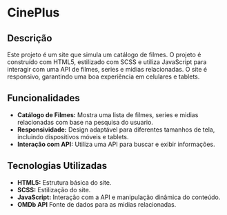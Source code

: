 # CinePlus

## Descrição

Este projeto é um site que simula um catálogo de filmes. O projeto é construído com HTML5, estilizado com SCSS e utiliza JavaScript para interagir com uma API de filmes, series e midias relacionadas. O site é responsivo, garantindo uma boa experiência em celulares e tablets.

## Funcionalidades

- **Catálogo de Filmes:** Mostra uma lista de filmes, series e midias relacionadas com base na pesquisa do usuario.
- **Responsividade:** Design adaptável para diferentes tamanhos de tela, incluindo dispositivos móveis e tablets.
- **Interação com API:** Utiliza uma API para buscar e exibir informações.

## Tecnologias Utilizadas

- **HTML5:** Estrutura básica do site.
- **SCSS:** Estilização do site.
- **JavaScript:** Interação com a API e manipulação dinâmica do conteúdo.
- **OMDb API** Fonte de dados para as midias relacionadas.
